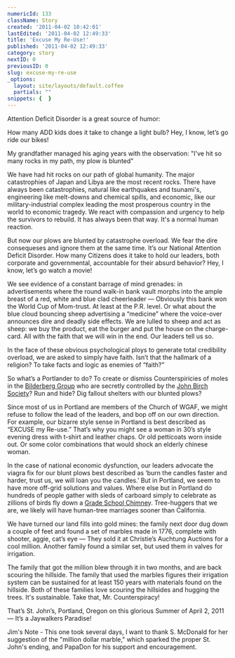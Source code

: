 ```yaml
---
numericId: 133
className: Story
created: '2011-04-02 10:42:01'
lastEdited: '2011-04-02 12:49:33'
title: 'Excuse My Re-Use!'
published: '2011-04-02 12:49:33'
category: story
nextID: 0
previousID: 0
slug: excuse-my-re-use
_options:
  layout: site/layouts/default.coffee
  partials: ""
snippets: {  }
---
```

Attention Deficit Disorder is a great source of humor:

How many ADD kids does it take to change a light bulb? Hey, I know, let&rsquo;s go ride our bikes!

My grandfather managed his aging years with the observation: &quot;I've hit so many rocks in my path, my plow is blunted&quot;

We have had hit rocks on our path of global humanity. The major catastrophies of Japan and Libya are the most recent rocks. There have always been catastrophies, natural like earthquakes and tsunami's, engineering like melt-downs and chemical spills, and economic, like our military-industrial complex leading the most prosperous country in the world to economic tragedy. We react with compassion and urgency to help the survivors to rebuild. It has always been that way. It's a normal human reaction.

But now our plows are blunted by catastrophe overload. We fear the dire consequeses and ignore them at the same time. It&rsquo;s our National Attention Deficit Disorder. How many Citizens does it take to hold our leaders, both corporate and governmental, accountable for their absurd behavior? Hey, I know, let&rsquo;s go watch a movie!

We see evidence of a constant barrage of mind grenades: in advertisements where the round walk-in bank vault morphs into the ample breast of a red, white and blue clad cheerleader &mdash; Obviously this bank won the World Cup of Mom-trust. At least at the P.R. level. Or what about the blue cloud bouncing sheep advertising a &ldquo;medicine&rdquo; where the voice-over announces dire and deadly side effects. We are lulled to sheep and act as sheep: we buy the product, eat the burger and put the house on the charge-card. All with the faith that we will win in the end. Our leaders tell us so.

In the face of these obvious psychological ploys to generate total credibility overload, we are asked to simply have faith. Isn&rsquo;t that the hallmark of a religion? To take facts and logic as enemies of &ldquo;faith?&rdquo;

So what&rsquo;s a Portlander to do? To create or dismiss Counterspiricies of moles in the [Bilderberg Group][0] who are secretly controlled by the [John Birch Society][1]? Run and hide? Dig fallout shelters with our blunted plows?

Since most of us in Portland are members of the Church of WGAF, we might refuse to follow the lead of the leaders, and bop off on our own direction. For example, our bizarre style sense in Portland is best described as &ldquo;EXCUSE my Re-use.&rdquo; That&rsquo;s why you might see a woman in 30&rsquo;s style evening dress with t-shirt and leather chaps. Or old petticoats worn inside out. Or some color combinations that would shock an elderly chinese woman.

In the case of national economic dysfunction, our leaders advocate the viagra fix for our blunt plows best described as &lsquo;burn the candles faster and harder, trust us, we will loan you the candles.&rsquo; But in Portland, we seem to have more off-grid solutions and values. Where else but in Portland do hundreds of people gather with sleds of carboard simply to celebrate as zillions of birds fly down a [Grade School Chimne][2]y. Tree-huggers that we are, we likely will have human-tree marriages sooner than California.

We have turned our land fills into gold mines: the family next door dug down a couple of feet and found a set of marbles made in 1776, complete with shooter, aggie, cat&rsquo;s eye &mdash; They sold it at Christie&rsquo;s Auchtung Auctions for a cool million. Another family found a similar set, but used them in valves for irrigation.

The family that got the million blew through it in two months, and are back scouring the hillside. The family that used the marbles figures their irrigation system can be sustained for at least 150 years with materials found on the hillside. Both of these families love scouring the hillsides and hugging the trees. It's sustainable. Take that, Mr. Counterspiracy!

That&rsquo;s St. John&rsquo;s, Portland, Oregon on this glorious Summer of April 2, 2011 &mdash; It&rsquo;s a Jaywalkers Paradise!

Jim's Note - This one took several days, I want to thank S. McDonald for her suggestion of the &quot;million dollar marble,&quot; which sparked the proper St. John's ending, and PapaDon for his support and encouragement.

[0]: http://www.google.com/search?rls=en&amp;q=bilderberg&amp;ie=UTF-8&amp;oe=UTF-8
[1]: http://www.google.com/search?rls=en&amp;q=john+birch+society&amp;ie=UTF-8&amp;oe=UTF-8
[2]: http://audubonportland.org/local-birding/swiftwatch